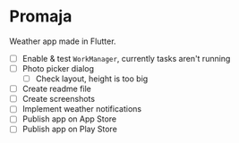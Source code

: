 # Promaja

Weather app made in Flutter.

- [ ] Enable & test `WorkManager`, currently tasks aren't running
- [ ] Photo picker dialog
    - [ ] Check layout, height is too big
- [ ] Create readme file
- [ ] Create screenshots
- [ ] Implement weather notifications
- [ ] Publish app on App Store
- [ ] Publish app on Play Store

